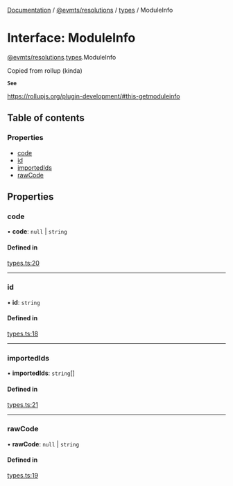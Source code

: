 [Documentation](../README.md) / [@evmts/resolutions](../modules/evmts_resolutions.md) / [types](../modules/evmts_resolutions.types.md) / ModuleInfo

# Interface: ModuleInfo

[@evmts/resolutions](../modules/evmts_resolutions.md).[types](../modules/evmts_resolutions.types.md).ModuleInfo

Copied from rollup (kinda)

**`See`**

https://rollupjs.org/plugin-development/#this-getmoduleinfo

## Table of contents

### Properties

- [code](evmts_resolutions.types.ModuleInfo.md#code)
- [id](evmts_resolutions.types.ModuleInfo.md#id)
- [importedIds](evmts_resolutions.types.ModuleInfo.md#importedids)
- [rawCode](evmts_resolutions.types.ModuleInfo.md#rawcode)

## Properties

### code

• **code**: ``null`` \| `string`

#### Defined in

[types.ts:20](https://github.com/evmts/evmts-monorepo/blob/main/bundler/resolutions/src/types.ts#L20)

___

### id

• **id**: `string`

#### Defined in

[types.ts:18](https://github.com/evmts/evmts-monorepo/blob/main/bundler/resolutions/src/types.ts#L18)

___

### importedIds

• **importedIds**: `string`[]

#### Defined in

[types.ts:21](https://github.com/evmts/evmts-monorepo/blob/main/bundler/resolutions/src/types.ts#L21)

___

### rawCode

• **rawCode**: ``null`` \| `string`

#### Defined in

[types.ts:19](https://github.com/evmts/evmts-monorepo/blob/main/bundler/resolutions/src/types.ts#L19)
